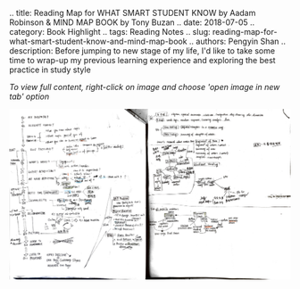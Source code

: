 .. title: Reading Map for WHAT SMART STUDENT KNOW by Aadam Robinson & MIND MAP BOOK by Tony Buzan
.. date: 2018-07-05
.. category: Book Highlight
.. tags: Reading Notes
.. slug: reading-map-for-what-smart-student-know-and-mind-map-book
.. authors: Pengyin Shan
.. description: Before jumping to new stage of my life, I'd like to take some time to wrap-up my previous learning experience and exploring the best practice in study style


*To view full content, right-click on image and choose 'open image in new tab' option*

![What_Smart_Student_Know](/images/2018/reading/What_Smart_Student_Know.jpg)